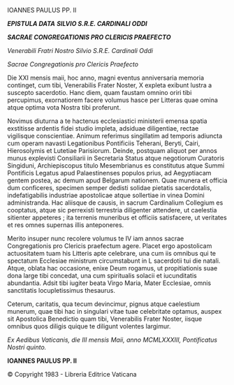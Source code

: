IOANNES PAULUS PP. II

***EPISTULA DATA*** ***SILVIO S.R.E. CARDINALI ODDI***

***SACRAE CONGREGATIONIS PRO CLERICIS PRAEFECTO***

*Venerabili Fratri Nostro Silvio S.R.E. Cardinali Oddi*

*Sacrae Congregationis pro Clericis Praefecto*

Die XXI mensis maii, hoc anno, magni eventus anniversaria memoria continget, cum tibi, Venerabilis Frater Noster, X expleta exibunt lustra a suscepto sacerdotio. Hanc diem, quam faustam omnino oriri tibi percupimus, exornatiorem facere volumus hasce per Litteras quae omina atque optima vota Nostra tibi proferunt.

Novimus diuturna a te hactenus ecclesiastici ministerii emensa spatia exstitisse ardentis fidei studio impleta, adsiduae diligentiae, rectae vigilisque conscientiae. Animum referimus singillatim ad temporis adiuncta cum operam navasti Legationibus Pontificiis Teherani, Beryti, Cairi, Hierosolymis et Lutetiae Parisiorum. Deinde, postquam aliquot per annos munus explevisti Consiliarii in Secretaria Status atque negotiorum Curatoris Singiduni, Archiepiscopus titulo Mesembrianus es constitutus atque Summi Pontificis Legatus apud Palaestinenses populos prius, ad Aegyptiacam gentem postea, ac demum apud Belgarum nationem. Quae munera et officia dum conficeres, specimen semper dedisti solidae pietatis sacerdotalis, indefatigabilis industriae apostolicae atque sollertiae in vinea Domini administranda. Hac aliisque de causis, in sacrum Cardinalium Collegium es cooptatus, atque sic perrexisti terrestria diligenter attendere, ut caelestia sitienter appeteres ; ita terrenis muneribus et officiis satisfacere, ut veritates et res omnes supernas illis anteponeres.

Merito insuper nunc recolere volumus te IV iam annos sacrae Congregationis pro Clericis praefectum agere. Placet ergo apostolicam actuositatem tuam his Litteris apte celebrare, una cum iis omnibus qui te spectatum Ecclesiae ministrum circumstabunt in L sacerdotii tui die natali. Atque, oblata hac occasione, enixe Deum rogamus, ut propitiationis suae dona large tibi concedat, una cum spiritualis solacii et iucunditatis abundantia. Adsit tibi iugiter beata Virgo Maria, Mater Ecclesiae, omnis sanctitatis locupletissimus thesaurus.

Ceterum, caritatis, qua tecum devincimur, pignus atque caelestium munerum, quae tibi hac in singulari vitae tuae celebritate optamus, auspex sit Apostolica Benedictio quam tibi, Venerabilis Frater Noster, iisque omnibus quos diligis quique te diligunt volentes largimur.

*Ex Aedibus Vaticanis, die III mensis Maii, anno MCMLXXXIII, Pontificatus Nostri quinto.*

**IOANNES PAULUS PP. II**

© Copyright 1983 - Libreria Editrice Vaticana